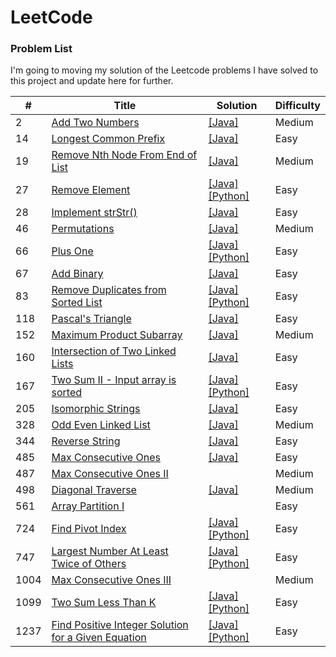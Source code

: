 # LeetCode

### Problem List

I'm going to moving my solution of the Leetcode problems I have solved to this project and update here for further.

| #    | Title                                                                                                                                   | Solution                                                                                                                                                                                                          | Difficulty |
| ---- | --------------------------------------------------------------------------------------------------------------------------------------- | ----------------------------------------------------------------------------------------------------------------------------------------------------------------------------------------------------------------- | ---------- |
| 2    | [Add Two Numbers](/Problems_and_Solutions/0002_Add-Two-Numbers)                                                                         | [[Java]](/Problems_and_Solutions/0002_Add-Two-Numbers/Solution.java)                                                                                                                                              | Medium     |
| 14   | [Longest Common Prefix](/Problems_and_Solutions/0014_Longest-Common-Prefix)                                                             | [[Java]](/Problems_and_Solutions/0014_Longest-Common-Prefix/Solution.java)                                                                                                                                        | Easy       |
| 19   | [Remove Nth Node From End of List](/Problems_and_Solutions/0019_Remove-Nth-Node-From-End-of-List)                                       | [[Java]](/Problems_and_Solutions/0019_Remove-Nth-Node-From-End-of-List/Solution.java)                                                                                                                             | Medium     |
| 27   | [Remove Element](/Problems_and_Solutions/0027_Remove-Element)                                                                           | [[Java]](/Problems_and_Solutions/0027_Remove-Element/Solution.java)[[Python]](/Problems_and_Solutions/0027_Remove-Element/Solution.py)                                                                            | Easy       |
| 28   | [Implement strStr()](/Problems_and_Solutions/0028_Implement_strStr)                                                                     | [[Java]](/Problems_and_Solutions/0028_Implement_strStr/Solution.java)                                                                                                                                             | Easy       |
| 46   | [Permutations](https://leetcode.com/problems/permutations/)                                                                             | [[Java]](/Problems_and_Solutions/0046_permutations/Solution.java)                                                                                                                                                 | Medium     |
| 66   | [Plus One](/Problems_and_Solutions/0066_Plus-One)                                                                                       | [[Java]](/Problems_and_Solutions/0066_Plus-One/Solution.java) [[Python]](/Problems_and_Solutions/0066_Plus-One/Solution.py)                                                                                       | Easy       |
| 67   | [Add Binary](/Problems_and_Solutions/0067_Add-Binary)                                                                                   | [[Java]](/Problems_and_Solutions/0067_Add-Binary/Solution.java)                                                                                                                                                   | Easy       |
| 83   | [Remove Duplicates from Sorted List](/Problems_and_Solutions/0083_Remove-Duplicates-from-Sorted-List)                                   | [[Java]](/Problems_and_Solutions/0083_Remove-Duplicates-from-Sorted-List/Solution.java) [[Python]](/Problems_and_Solutions/0083_Remove-Duplicates-from-Sorted-List/Solution.py)                                   | Easy       |
| 118  | [Pascal's Triangle](/Problems_and_Solutions/0118_Pascals-Triangle)                                                                      | [[Java]](/Problems_and_Solutions/0118_Pascals-Triangle/Solution.java)                                                                                                                                             | Easy       |
| 152  | [Maximum Product Subarray](https://leetcode.com/problems/maximum-product-subarray/)                                                     | [[Java]](/Problems_and_Solutions/0152_maximum-product-subarray/Solution.java)                                                                                                                                     | Medium     |
| 160  | [Intersection of Two Linked Lists](/Problems_and_Solutions/0160_Intersection-of-Two-Linked-Lists)                                       | [[Java]](/Problems_and_Solutions/0160_Intersection-of-Two-Linked-Lists/Solution.java)                                                                                                                             | Easy       |
| 167  | [Two Sum II - Input array is sorted](/Problems_and_Solutions/0167_Two-Sum-II_Input-array-is-sorted)                                     | [[Java]](/Problems_and_Solutions/0167_Two-Sum-II_Input-array-is-sorted/Solution.java) [[Python]](/Problems_and_Solutions/0167_Two-Sum-II_Input-array-is-sorted/Solution.py)                                       | Easy       |
| 205  | [Isomorphic Strings](https://leetcode.com/problems/isomorphic-strings/)                                                                 | [[Java]](/Problems_and_Solutions/0205_isomorphic-strings/Solution.java)                                                                                                                                           | Easy       |
| 328  | [Odd Even Linked List](/Problems_and_Solutions/0328_Odd-Even-Linked-List)                                                               | [[Java]](/Problems_and_Solutions/0328_Odd-Even-Linked-List/Solution.java)                                                                                                                                         | Medium     |
| 344  | [Reverse String](/Problems_and_Solutions/0344_Reverse-String)                                                                           | [[Java]](/Problems_and_Solutions/0344_Reverse-String/Solution.java)                                                                                                                                               | Easy       |
| 485  | [Max Consecutive Ones](/Problems_and_Solutions/0485_Max-Consecutive-Ones)                                                               | [[Java]](/Problems_and_Solutions/0485_Max-Consecutive-Ones/Solution.java)                                                                                                                                         | Easy       |
| 487  | [Max Consecutive Ones II](/Problems_and_Solutions/1004_Max-Consecutive-Ones-II)                                                         |                                                                                                                                                                                                                   | Medium     |
| 498  | [Diagonal Traverse](/Problems_and_Solutions/0498_Diagonal-Traverse)                                                                     | [[Java]](/Problems_and_Solutions/0498_Diagonal-Traverse/Solution.java)                                                                                                                                            | Medium     |
| 561  | [Array Partition I](/Problems_and_Solutions/0561_Array-Partition-I)                                                                     |                                                                                                                                                                                                                   | Easy       |
| 724  | [Find Pivot Index](/Problems_and_Solutions/0724_Find-Pivot-Index)                                                                       | [[Java]](/Problems_and_Solutions/0724_Find-Pivot-Index/Solution.java) [[Python]](/Problems_and_Solutions/0724_Find-Pivot-Index/Solution.py)                                                                       | Easy       |
| 747  | [Largest Number At Least Twice of Others](/Problems_and_Solutions/0747_Largest-Number-At-Least-Twice-of-Others)                         | [[Java]](/Problems_and_Solutions/0747_Largest-Number-At-Least-Twice-of-Others/Solution.java) [[Python]](/Problems_and_Solutions/0747_Largest-Number-At-Least-Twice-of-Others/Solution.py)                         | Easy       |
| 1004 | [Max Consecutive Ones III](/Problems_and_Solutions/1004_Max-Consecutive-Ones-III)                                                       |                                                                                                                                                                                                                   | Medium     |
| 1099 | [Two Sum Less Than K](https://leetcode.com/problems/two-sum-less-than-k/)                                                               | [[Java]](/Problems_and_Solutions/1099_Two-Sum-Less-Than-K/Solution.java) [[Python]](/Problems_and_Solutions/1099_Two-Sum-Less-Than-K/Solution.py)                                                                 | Easy       |
| 1237 | [Find Positive Integer Solution for a Given Equation](/Problems_and_Solutions/1237_Find-Positive-Integer-Solution-for-a-Given-Equation) | [[Java]](/Problems_and_Solutions/1237_Find-Positive-Integer-Solution-for-a-Given-Equation/Solution.java) [[Python]](/Problems_and_Solutions/1237_Find-Positive-Integer-Solution-for-a-Given-Equation/Solution.py) | Easy       |
